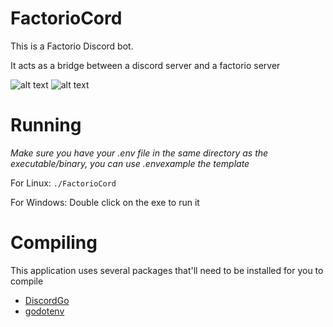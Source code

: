 ﻿# FactorioCord

This is a Factorio Discord bot.

It acts as a bridge between a discord server and a factorio server

![alt text](http://i.imgur.com/QjS1D01.png "What in-game chat looks like on Discord")
![alt text](http://i.imgur.com/TC8H8Hk.png "What Discord chat looks like in-game")


# Running
*Make sure you have your .env file in the same directory as the executable/binary, you can use .envexample the template*

For Linux:
`./FactorioCord`

For Windows:
Double click on the exe to run it


# Compiling

This application uses several packages that'll need to be installed for you to compile

- [DiscordGo](https://github.com/bwmarrin/discordgo)
- [godotenv](https://github.com/joho/godotenv/)
